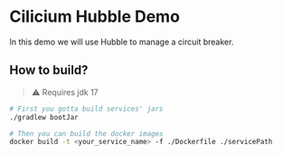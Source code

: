 # Cilicium Hubble Demo

In this demo we will use Hubble to manage a circuit breaker.

## How to build?

> ⚠ Requires jdk 17

```bash
# First you gotta build services' jars
./gradlew bootJar

# Then you can build the docker images
docker build -t <your_service_name> -f ./Dockerfile ./servicePath
```
